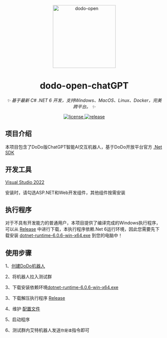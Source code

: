 
<p align="center">
  <a href="https://open.imdodo.com">
    <img src="https://avatars.githubusercontent.com/u/96616694" width="200" height="200" alt="dodo-open">
  </a>
</p>

<div align="center">

  # dodo-open-chatGPT

  _✨ 基于最新 C# .NET 6 开发，支持Windows、MacOS、Linux、Docker，完美跨平台。 ✨_

  <a href="https://github.com/Rhyheart/dodo-open-chatGPT/blob/main/LICENSE">
    <img src="https://img.shields.io/github/license/Rhyheart/dodo-open-chatGPT" alt="license">
  </a>
  <a href="https://github.com/Rhyheart/dodo-open-chatGPT/releases">
    <img src="https://img.shields.io/github/v/release/Rhyheart/dodo-open-chatGPT?color=blueviolet&include_prereleases"
      alt="release">
  </a>

</div>


## 项目介绍

本项目包含了DoDo版ChatGPT智能AI交互机器人，基于DoDo开放平台官方 [.Net SDK](https://github.com/dodo-open/dodo-open-net)


## 开发工具

[Visual Studio 2022](https://visualstudio.microsoft.com/zh-hans/vs/)

安装时，请勾选ASP.NET和Web开发组件，其他组件按需安装


## 执行程序

对于不具有开发能力的普通用户，本项目提供了编译完成的Windows执行程序，可以从 [Release](https://github.com/Rhyheart/dodo-open-chatGPT/releases) 中进行下载，本执行程序依赖.Net 6运行环境，因此您需要先下载安装 [dotnet-runtime-6.0.6-win-x64.exe](https://download.visualstudio.microsoft.com/download/pr/7989338b-8ae9-4a5d-8425-020148016812/c26361fde7f706279265a505b4d1d93a/dotnet-runtime-6.0.6-win-x64.exe) 到您的电脑中！


## 使用步骤

1、[创建DoDo机器人](https://open.imdodo.com/go/introduction/deployment.html)

2、将机器人拉入测试群

3、下载安装依赖环境[dotnet-runtime-6.0.6-win-x64.exe](https://download.visualstudio.microsoft.com/download/pr/7989338b-8ae9-4a5d-8425-020148016812/c26361fde7f706279265a505b4d1d93a/dotnet-runtime-6.0.6-win-x64.exe)

3、下载解压执行程序 [Release](https://github.com/Rhyheart/dodo-open-chatGPT/releases)

4、维护 [配置文件](https://github.com/Rhyheart/dodo-open-chatGPT/blob/main/src/DoDo.Open.ChatGPT/appsettings.json)

5、启动程序

6、测试群内艾特机器人发送`你是谁`指令即可
